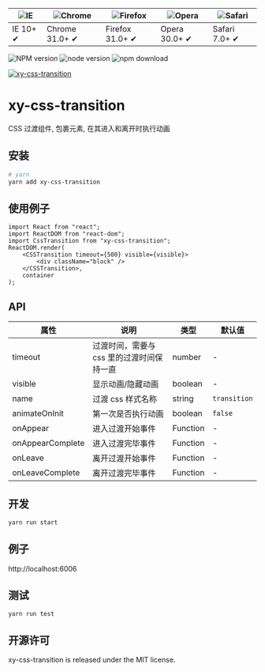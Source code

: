 | ![IE](https://github.com/alrra/browser-logos/blob/master/src/edge/edge_48x48.png?raw=true) | ![Chrome](https://github.com/alrra/browser-logos/blob/master/src/chrome/chrome_48x48.png?raw=true) | ![Firefox](https://github.com/alrra/browser-logos/blob/master/src/firefox/firefox_48x48.png?raw=true) | ![Opera](https://github.com/alrra/browser-logos/blob/master/src/opera/opera_48x48.png?raw=true) | ![Safari](https://github.com/alrra/browser-logos/blob/master/src/safari/safari_48x48.png?raw=true) |
| ------------------------------------------------------------------------------------------ | -------------------------------------------------------------------------------------------------- | ----------------------------------------------------------------------------------------------------- | ----------------------------------------------------------------------------------------------- | -------------------------------------------------------------------------------------------------- |
| IE 10+ ✔                                                                                   | Chrome 31.0+ ✔                                                                                     | Firefox 31.0+ ✔                                                                                       | Opera 30.0+ ✔                                                                                   | Safari 7.0+ ✔                                                                                      |

![NPM version](http://img.shields.io/npm/v/xy-css-transition.svg?style=flat-square)
![node version](https://img.shields.io/badge/node.js-%3E=_0.10-green.svg?style=flat-square)
![npm download](https://img.shields.io/npm/dm/xy-css-transition.svg?style=flat-square)

[![xy-css-transition](https://nodei.co/npm/xy-css-transition.png)](https://npmjs.org/package/xy-css-transition)

# xy-css-transition

CSS 过渡组件, 包裹元素, 在其进入和离开时执行动画

## 安装

```bash
# yarn
yarn add xy-css-transition
```

## 使用例子

```tsx
import React from "react";
import ReactDOM from "react-dom";
import CssTransition from "xy-css-transition";
ReactDOM.render(
    <CSSTransition timeout={500} visible={visible}>
        <div className="block" />
    </CSSTransition>,
    container
);
```

## API

| 属性             | 说明                                      | 类型     | 默认值       |
| ---------------- | ----------------------------------------- | -------- | ------------ |
| timeout          | 过渡时间，需要与 css 里的过渡时间保持一直 | number   | -            |
| visible          | 显示动画/隐藏动画                         | boolean  | -            |
| name             | 过渡 css 样式名称                         | string   | `transition` |
| animateOnInit    | 第一次是否执行动画                        | boolean  | `false`      |
| onAppear         | 进入过渡开始事件                          | Function | -            |
| onAppearComplete | 进入过渡完毕事件                          | Function | -            |
| onLeave          | 离开过渡开始事件                          | Function | -            |
| onLeaveComplete  | 离开过渡完毕事件                          | Function | -            |

## 开发

```sh
yarn run start
```

## 例子

http://localhost:6006

## 测试

```
yarn run test
```

## 开源许可

xy-css-transition is released under the MIT license.
